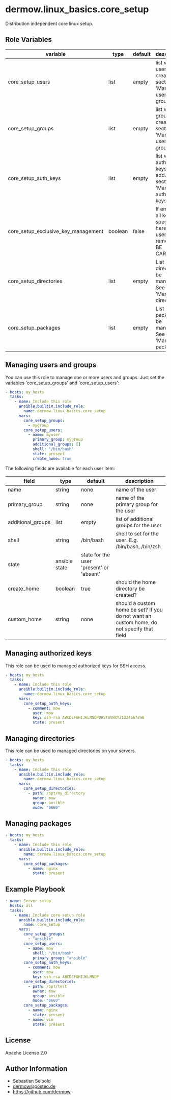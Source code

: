 dermow.linux_basics.core_setup
=========

Distribution independent core linux setup.


Role Variables
--------------
|  variable | type | default | description  |
|---|---|---|---|
| core_setup_users  | list | empty | list with users to create. See section 'Managing users and groups' |
| core_setup_groups  | list | empty | list with groups to create. See section 'Managing users and groups' |
| core_setup_auth_keys  | list | empty | list with authorized keys to add. See section 'Managing authorized keys' |
| core_setup_exclusive_key_management | boolean | false | If enabled, all keys not specified here for the user will be removed. BE CAREFUL! |
| core_setup_directories | list | empty | List of directories be managed. See section 'Managing directories' |
| core_setup_packages | list | empty | List of packages be managed. See section 'Managing packages' |

Managing users and groups
--------------
You can use this role to manage one or more users and groups. Just set the variables 'core_setup_groups' and 'core_setup_users':
```yaml
- hosts: my_hosts
  tasks:
    - name: Include this role
      ansible.builtin.include_role:
        name: dermow.linux_basics.core_setup
      vars:
        core_setup_groups:
          - mygroup
        core_setup_users:
          - name: myuser
            primary_group: mygroup
            additional_groups: []
            shell: "/bin/bash"
            state: present
            create_home: true
```

The following fields are available for each user item:

|  field | type | default | description  |
|---|---|---|---|
| name | string | none | name of the user |
| primary_group | string | none | name of the primary group for the user | 
| additional_groups | list | empty | list of additional groups for the user | 
| shell | string | /bin/bash | shell to set for the user. E.g. /bin/bash, /bin/zsh |
| state | ansible state | state for the user 'present' or 'absent' |
| create_home | boolean | true | should the home directory be created? |
| custom_home | string | none | should a custom home be set? If you do not want an custom home, do not specify that field |

Managing authorized keys
--------------
This role can be used to managed authorized keys for SSH access. 

```yaml
- hosts: my_hosts
  tasks:
    - name: Include this role
      ansible.builtin.include_role:
        name: dermow.linux_basics.core_setup
      vars:
        core_setup_auth_keys:
          - comment: mow
            user: mow
            key: ssh-rsa ABCDEFGHIJKLMNOPQRSTUVWXYZ1234567890
            state: present
```

Managing directories
--------------
This role can be used to managed directories on your servers. 

```yaml
- hosts: my_hosts
  tasks:
    - name: Include this role
      ansible.builtin.include_role:
        name: dermow.linux_basics.core_setup
      vars:
        core_setup_directories:
          - path: /opt/my_directory
            owner: mow
            group: ansible
            mode: "0660"
```

Managing packages
--------------
```yaml
- hosts: my_hosts
  tasks:
    - name: Include this role
      ansible.builtin.include_role:
        name: dermow.linux_basics.core_setup
      vars:
        core_setup_packages:
          - name: nginx
            state: present
```

Example Playbook
----------------
```yaml
- name: Server setup
  hosts: all
  tasks:
    - name: Include core setup role
      ansible.builtin.include_role:
        name: core_setup
      vars:
        core_setup_groups:
          - "ansible"
        core_setup_users:
          - name: mow
            shell: "/bin/bash"
            primary_group: "ansible"
        core_setup_auth_keys:
          - comment: mow
            user: mow
            key: ssh-rsa ABCDEFGHIJKLMNOP
        core_setup_directories:
          - path: /opt/test
            owner: mow
            group: ansible
            mode: "0660"
        core_setup_packages:
          - name: nginx
            state: present
          - name: vim
            state: present

```

License
-------
Apache License 2.0

Author Information
------------------
* Sebastian Seibold
* dermow@posteo.de
* https://github.com/dermow
